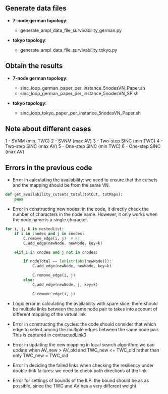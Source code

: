 ## Generate data files

- **7-node german topology**: 
  - generate_ampl_data_file_survivability_german.py

- **tokyo topology**:
  - generate_ampl_data_file_survivability_tokyo.py

## Obtain the results

- **7-node german topology**:
  - sinc_loop_german_paper_per_instance_5nodesVN_Paper.sh
  - sinc_loop_german_paper_per_instance_5nodesVN_SP.sh

- **tokyo topology**:
  - sinc_loop_tokyo_paper_per_instance_5nodesVN_Paper.sh

## Note about different cases

1 - SVNM (min. TWC) 
2 - SVNM (max AV) 
3 - Two-step SINC (min TWC) 
4 - Two-step SINC (max AV) 
5 - One-step SINC (min TWC) 
6 - One-step SINC (max AV) 


## Errors in the previous code

- Error in calculating the availability: we need to ensure that
  the cutsets and the mapping should be from the same VN.
```python
def get_availability_cutsets_total(totCut, totMaps):
    pass
```

- Error in constructing new nodes: in the code, it directly check
  the number of characters in the node name. However, it only works
  when the node name is a single character.
```python
for i, j, k in nestedList:
    if i in cnodes and j in cnodes:
        C.remove_edge(i, j)  # k)
        C.add_edge(newNode, newNode, key=k)

    elif i in cnodes and j not in cnodes:

        if nodeTotal == len(str(abs(newNode))):
            C.add_edge(newNode, newNode, key=k)

            C.remove_edge(i, j)
        else:
            C.add_edge(newNode, j, key=k)

            C.remove_edge(i, j)
```

- Logic error in calculating the availability with spare slice: 
  there should be multiple links between the same node pair to 
  takes into account of different mapping of the virtual link

- Error in constructing the cycles: the code should consider that
  which edge to select among the multiple edges between the same
  node pair. This is captured in contractedLink3

- Error in updating the new mapping in local search algorithm: 
  we can update when AV_new > AV_old and TWC_new <= TWC_old
  rather than only TWC_new = TWC_old

- Error in deciding the failed links when checking the resiliency
  under double-link failures: we need to check both directions of
  the link

- Error for settings of bounds of the ILP: the bound should be as 
  as possible, since the TWC and AV has a very different weight